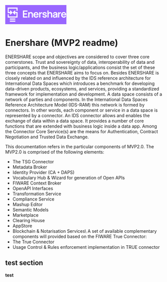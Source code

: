 ![Enershare ](images/logo_Enershare.png)
# Enershare (MVP2 readme)
ENERSHARE scope and objectives are considered to cover three core cornerstones. Trust and sovereignty of data, interoperability of data and participants, and the business logic/applications consist the set of these three concepts that ENERSHARE aims to focus on. Besides ENERSHARE is closely related on and influenced by the IDS reference architecture for International Data Spaces which introduces a benchmark for developing data-driven products, ecosystems, and services, providing a standardized framework for implementation and development. A data space consists of a network of parties and components. In the International Data Spaces Reference Architecture Model (IDS-RAM) this network is formed by connectors. In other words, each component or service in a data space is represented by a connector. An IDS connector allows and enables the exchange of data within a data space. It provides a number of core functions that are extended with business logic inside a data app. Among the Connector Core Service(s) are the means for Authentication, Contract Negotiation and Trusted Data Exchange. 

This documentation refers in the particular components of MVP2.0. The MVP2.0 is comprised of the following elements:
- The TSG Connector
- Metadata Broker
- Identity Provider (CA + DAPS)
- Vocabulary Hub & Wizard for generation of Open APIs
- FIWARE Context Broker
- OpenAPI Interfaces
- Transformation Service
- Compliance Service
- Mashup Editor
- Semantic Models
- Marketplace
- Clearing House
- AppStore
- Blockchain & Notarisation Services\\
A set of available complementary components will provided based on the FIWARE True Connector:
- The True Connector
- Usage Control & Rules enforcement implementation in TRUE connector

##  test section
**test**
